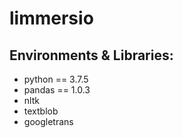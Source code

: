 # limmersio

## Environments & Libraries:
* python == 3.7.5
* pandas == 1.0.3
* nltk
* textblob
* googletrans
